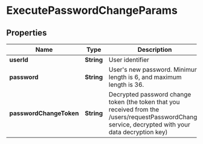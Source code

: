 
# ExecutePasswordChangeParams

## Properties
Name | Type | Description | Notes
------------ | ------------- | ------------- | -------------
**userId** | **String** | User identifier | 
**password** | **String** | User&#39;s new password. Minimum length is 6, and maximum length is 36. | 
**passwordChangeToken** | **String** | Decrypted password change token (the token that you received from the /users/requestPasswordChange service, decrypted with your data decryption key) | 



